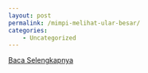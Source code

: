 ```yaml
---
layout: post
permalink: /mimpi-melihat-ular-besar/
categories:
    - Uncategorized
---
```


[Baca Selengkapnya](/07)